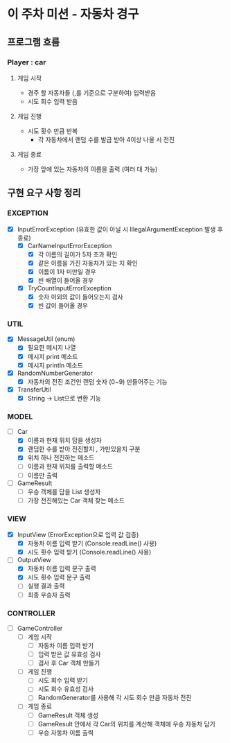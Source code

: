 # 이 주차 미션 - 자동차 경구

## 프로그램 흐름

### Player : car

1. 게임 시작
    - 경주 할 자동차들 (,를 기준으로 구분하여) 입력받음
    - 시도 회수 입력 받음

2. 게임 진행
    - 시도 횟수 만큼 반복
      - 각 자동차에서 랜덤 수를 발급 받아 4이상 나올 시 전진

3. 게임 종료
    - 가장 앞에 있는 자동차의 이름을 출력 (여러 대 가능)

## 구현 요구 사항 정리

### EXCEPTION
- [x] InputErrorException (유효한 값이 아닐 시 IllegalArgumentException 발생 후 종료)
    - [x] CarNameInputErrorException
      - [x] 각 이름의 길이가 5자 초과 확인
      - [x] 같은 이름을 가진 자동차가 있는 지 확인
      - [x] 이름이 1자 미만일 경우
      - [x] 빈 배열이 들어올 경우
    
    - [x] TryCountInputErrorException
      - [x] 숫자 이외의 값이 들어오는지 검사
      - [x] 빈 값이 들어올 경우

### UTIL
- [x] MessageUtil (enum)
  - [x] 필요한 메시지 나열
  - [x] 메시지 print 메소드
  - [x] 메시지 println 메소드

- [x] RandomNumberGenerator
  - [x] 자동차의 전진 조건인 랜덤 숫자 (0~9) 만들어주는 기능

- [x] TransferUtil
  - [x] String -> List<String>으로 변환 기능

### MODEL
- [ ] Car
  - [x] 이름과 현재 위치 담을 생성자
  - [x] 랜덤한 수를 받아 전진할지 , 가만있을지 구분
  - [x] 위치 하나 전진하는 메소드
  - [ ] 이름과 현재 위치를 출력할 메소드
  - [ ] 이름만 출력

- [ ] GameResult
  - [ ] 우승 객체를 담을 List<Car> 생성자 
  - [ ] 가장 전진해있는 Car 객체 찾는 메소드

### VIEW
- [x] InputView (ErrorException으로 입력 값 검증)
  - [x] 자동차 이름 입력 받기 (Console.readLine() 사용)
  - [x] 시도 횟수 입력 받기 (Console.readLine() 사용)

- [ ] OutputView
  - [x] 자동차 이름 입력 문구 출력
  - [x] 시도 횟수 입력 문구 출력
  - [ ] 실행 결과 출력
  - [ ] 최종 우승자 출력

### CONTROLLER
- [ ] GameController
  - [ ] 게임 시작
    - [ ] 자동차 이름 입력 받기
    - [ ] 입력 받은 값 유효성 검사
    - [ ] 검사 후 Car 객체 만들기

  - [ ] 게임 진행
    - [ ] 시도 회수 입력 받기
    - [ ] 시도 회수 유효성 검사
    - [ ] RandomGenerator를 사용해 각 시도 회수 만큼 자동차 전진
  
  - [ ] 게임 종료
    - [ ] GameResult 객체 생성
    - [ ] GameResult 안에서 각 Car의 위치를 계산해 객체에 우승 자동차 담기
    - [ ] 우승 자동차 이름 출력
